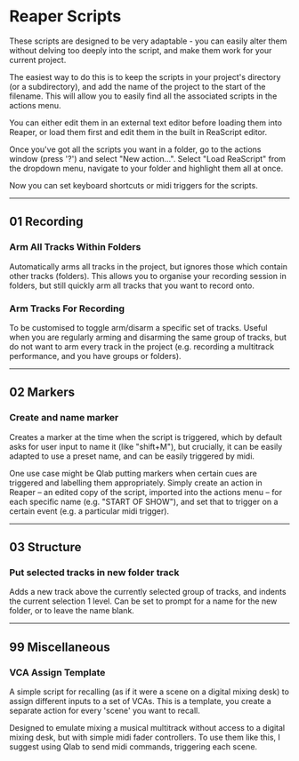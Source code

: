 # Reaper Scripts

These scripts are designed to be very adaptable - you can easily alter them without delving too deeply into the script, and make them work for your current project.

The easiest way to do this is to keep the scripts in your project's directory (or a subdirectory), and add the name of the project to the start of the filename. This will allow you to easily find all the associated scripts in the actions menu.

You can either edit them in an external text editor before loading them into Reaper, or load them first and edit them in the built in ReaScript editor.

Once you've got all the scripts you want in a folder, go to the actions window (press '?') and select "New action...". Select "Load ReaScript" from the dropdown menu, navigate to your folder and highlight them all at once.

Now you can set keyboard shortcuts or midi triggers for the scripts.

----

## 01 Recording

### Arm All Tracks Within Folders

Automatically arms all tracks in the project, but ignores those which contain other tracks (folders). This allows you to organise your recording session in folders, but still quickly arm all tracks that you want to record onto.

### Arm Tracks For Recording

To be customised to toggle arm/disarm a specific set of tracks. Useful when you are regularly arming and disarming the same group of tracks, but do not want to arm every track in the project (e.g. recording a multitrack performance, and you have groups or folders).

----

## 02 Markers

### Create and name marker

Creates a marker at the time when the script is triggered, which by default asks for user input to name it (like "shift+M"), but crucially, it can be easily adapted to use a preset name, and can be easily triggered by midi.

One use case might be Qlab putting markers when certain cues are triggered and labelling them appropriately. Simply create an action in Reaper – an edited copy of the script, imported into the actions menu – for each specific name (e.g. "START OF SHOW"), and set that to trigger on a certain event (e.g. a particular midi trigger).

----

## 03 Structure

### Put selected tracks in new folder track

Adds a new track above the currently selected group of tracks, and indents the current selection 1 level. Can be set to prompt for a name for the new folder, or to leave the name blank.

----

## 99 Miscellaneous

### VCA Assign Template

A simple script for recalling (as if it were a scene on a digital mixing desk) to assign different inputs to a set of VCAs. This is a template, you create a separate action for every 'scene' you want to recall.

Designed to emulate mixing a musical multitrack without access to a digital mixing desk, but with simple midi fader controllers. To use them like this, I suggest using Qlab to send midi commands, triggering each scene.
